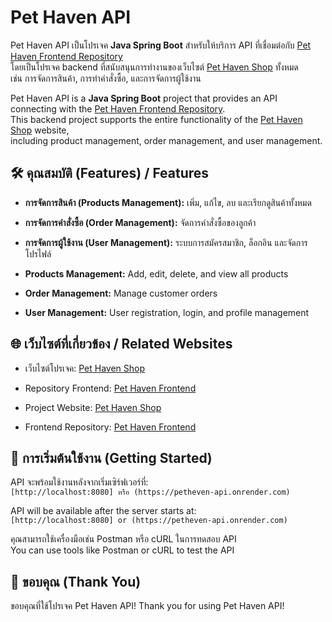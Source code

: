 # Pet Haven API

Pet Haven API เป็นโปรเจค **Java Spring Boot** สำหรับให้บริการ API ที่เชื่อมต่อกับ [Pet Haven Frontend Repository](https://github.com/username/pet-haven-frontend)  
โดยเป็นโปรเจค backend ที่สนับสนุนการทำงานของเว็บไซต์ [Pet Haven Shop](https://pet-haven-shop.netlify.app) ทั้งหมด  
เช่น การจัดการสินค้า, การทำคำสั่งซื้อ, และการจัดการผู้ใช้งาน  

Pet Haven API is a **Java Spring Boot** project that provides an API connecting with the [Pet Haven Frontend Repository](https://github.com/username/pet-haven-frontend).  
This backend project supports the entire functionality of the [Pet Haven Shop](https://pet-haven-shop.netlify.app) website,  
including product management, order management, and user management.

## 🛠 คุณสมบัติ (Features) / Features
- **การจัดการสินค้า (Products Management):** เพิ่ม, แก้ไข, ลบ และเรียกดูสินค้าทั้งหมด  
- **การจัดการคำสั่งซื้อ (Order Management):** จัดการคำสั่งซื้อของลูกค้า  
- **การจัดการผู้ใช้งาน (User Management):** ระบบการสมัครสมาชิก, ล็อกอิน และจัดการโปรไฟล์  

- **Products Management:** Add, edit, delete, and view all products  
- **Order Management:** Manage customer orders  
- **User Management:** User registration, login, and profile management  

## 🌐 เว็บไซต์ที่เกี่ยวข้อง / Related Websites
- เว็บไซต์โปรเจค: [Pet Haven Shop](https://pet-haven-shop.netlify.app)  
- Repository Frontend: [Pet Haven Frontend](https://github.com/Patiz-pao/pethaven-frontend)

- Project Website: [Pet Haven Shop](https://pet-haven-shop.netlify.app)  
- Frontend Repository: [Pet Haven Frontend](https://github.com/Patiz-pao/pethaven-frontend)

## 🚀 การเริ่มต้นใช้งาน (Getting Started)
API จะพร้อมใช้งานหลังจากเริ่มเซิร์ฟเวอร์ที่:  
`[http://localhost:8080] หรือ (https://petheven-api.onrender.com)`  

API will be available after the server starts at:  
`[http://localhost:8080] or (https://petheven-api.onrender.com)`

คุณสามารถใช้เครื่องมือเช่น Postman หรือ cURL ในการทดสอบ API  
You can use tools like Postman or cURL to test the API

## 🙏 ขอบคุณ (Thank You)
ขอบคุณที่ใช้โปรเจค Pet Haven API!
Thank you for using Pet Haven API!
